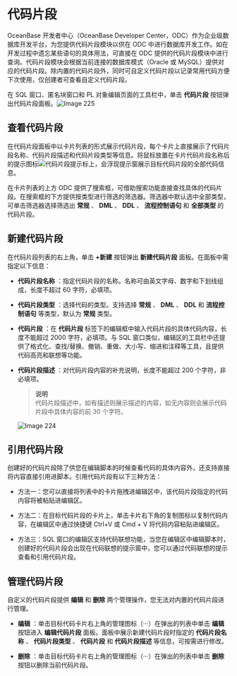 代码片段 
=========================

OceanBase 开发者中心（OceanBase Developer Center，ODC）作为企业级数据库开发平台，为您提供代码片段模块以供在 ODC 中进行数据库开发工作。如在开发过程中遗忘某些语句的具体用法，可直接在 ODC 提供的代码片段模块中进行查询。代码片段模块会根据当前连接的数据库模式（Oracle 或 MySQL）提供对应的代码片段。除内置的代码片段外，同时可自定义代码片段以记录常用代码方便下次使用，仅创建者可查看自定义代码片段。

在 SQL 窗口、匿名块窗口和 PL 对象编辑页面的工具栏中，单击 **代码片段** 按钮弹出代码片段面板。![Image 225](https://help-static-aliyun-doc.aliyuncs.com/assets/img/zh-CN/8764861361/p242639.png)

查看代码片段 
---------------------------

在代码片段面板中以卡片列表的形式展示代码片段，每个卡片上直接展示了代码片段名称、代码片段描述和代码片段类型等信息。将鼠标放置在卡片代码片段名称后的提示图标![代码片段提示标](https://help-static-aliyun-doc.aliyuncs.com/assets/img/zh-CN/8764861361/p325006.png)上，会浮现提示窗展示目标代码片段的全部代码信息。

在卡片列表的上方 ODC 提供了搜索框，可借助搜索功能直接查找具体的代码片段。在搜索框的下方提供按类型进行筛选的筛选器。筛选器中默认选中全部类型，可单击筛选器选择筛选出 **常规** 、 **DML** 、 **DDL** 、 **流程控制语句** 和 **全部类型** 的代码片段。

新建代码片段 
---------------------------

在代码片段列表的右上角，单击 **+新建** 按钮弹出 **新建代码片段** 面板。在面板中需指定以下信息：

* **代码片段名称** ：指定代码片段的名称。名称可由英文字母、数字和下划线组成，长度不超过 60 字符，必填项。

  

* **代码片段类型** ：选择代码的类型。支持选择 **常规** 、 **DML** 、 **DDL** 和 **流程控制语句** 等类型，默认为 **常规** 类型。

  

* **代码片段** ：在 **代码片段** 标签下的编辑框中输入代码片段的具体代码内容，长度不能超过 2000 字符，必填项。与 SQL 窗口类似，编辑区的工具栏中还提供了格式化、查找/替换、撤销、重做、大小写、缩进和注释等工具，且提供代码高亮和联想等功能。

  

* **代码片段描述** ：对代码片段内容的补充说明，长度不能超过 200 个字符，非必填项。

  > **说明** <br>
  > 代码片段描述中，如有描述则展示描述的内容，如无内容则会展示代码片段中具体内容的前 30 个字符。
  




  ![Image 224](https://help-static-aliyun-doc.aliyuncs.com/assets/img/zh-CN/8764861361/p242637.png)

引用代码片段 
---------------------------

创建好的代码片段除了供您在编辑脚本的时候查看代码的具体内容外，还支持直接将内容直接引用进脚本。引用代码片段有以下三种方法：

* 方法一：您可以直接将列表中的卡片拖拽进编辑区中，该代码片段指定的代码内容将被粘贴进编辑区。

  

* 方法二：在目标代码片段的卡片上，单击卡片右下角的复制图标以复制代码内容，在编辑区中通过快捷键 Ctrl+V 或 Cmd + V 将代码内容粘贴进编辑区。

  

* 方法三：SQL 窗口的编辑区支持代码联想功能，当您在编辑区中编辑脚本时，创建好的代码片段会出现在代码联想的提示窗中，您可以通过代码联想的提示查看和引用代码片段。

  




管理代码片段 
---------------------------

自定义的代码片段提供 **编辑** 和 **删除** 两个管理操作，您无法对内置的代码片段进行管理。

* **编辑** ：单击目标代码卡片右上角的管理图标（···）在弹出的列表中单击 **编辑** 按钮进入 **编辑代码片段** 面板。面板中展示新建代码片段时指定的 **代码片段名称** 、 **代码片段类型** 、 **代码片段** 和 **代码片段描述** 等信息，可按需进行修改。

  

* **删除** ：单击目标代码卡片右上角的管理图标（···）在弹出的列表中单击 **删除** 按钮以删除当前代码片段。

  



